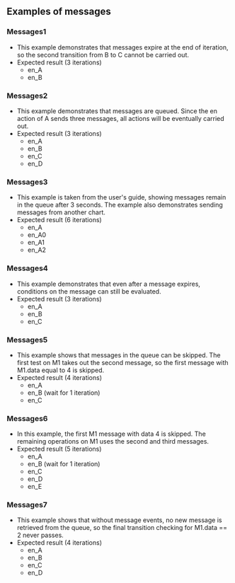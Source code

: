 ## Examples of messages

### Messages1

* This example demonstrates that messages expire at the end of iteration, so the second transition from B to C cannot be carried out.
* Expected result (3 iterations)
  - en_A
  - en_B

### Messages2

* This example demonstrates that messages are queued. Since the en action of A sends three messages, all actions will be eventually carried out.
* Expected result (3 iterations)
  - en_A
  - en_B
  - en_C
  - en_D

### Messages3

* This example is taken from the user's guide, showing messages remain in the queue after 3 seconds. The example also demonstrates sending messages from another chart.
* Expected result (6 iterations)
  - en_A
  - en_A0
  - en_A1
  - en_A2

### Messages4

* This example demonstrates that even after a message expires, conditions on the message can still be evaluated.
* Expected result (3 iterations)
  - en_A
  - en_B
  - en_C

### Messages5

* This example shows that messages in the queue can be skipped. The first test on M1 takes out the second message, so the first message with M1.data equal to 4 is skipped.
* Expected result (4 iterations)
  - en_A
  - en_B (wait for 1 iteration)
  - en_C

### Messages6

* In this example, the first M1 message with data 4 is skipped. The remaining operations on M1 uses the second and third messages.
* Expected result (5 iterations)
  - en_A
  - en_B (wait for 1 iteration)
  - en_C
  - en_D
  - en_E

### Messages7

* This example shows that without message events, no new message is retrieved from the queue, so the final transition checking for M1.data == 2 never passes.
* Expected result (4 iterations)
  - en_A
  - en_B
  - en_C
  - en_D
